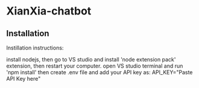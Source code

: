 # XianXia-chatbot
## Installation
Instillation instructions: 

install nodejs, then go to VS studio and install 'node extension pack' extension, then restart your computer. 
open VS studio terminal and run 'npm install'
then create .env file and add your API key as:
     API_KEY="Paste API Key here"
